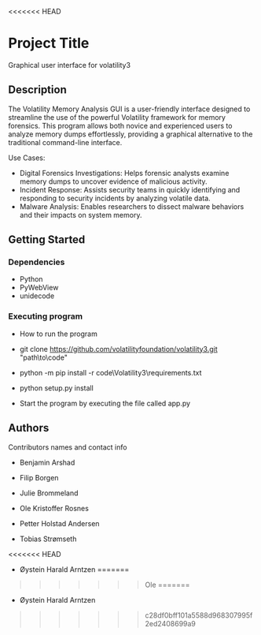 <<<<<<< HEAD
# Project Title

Graphical user interface for volatility3

## Description

The Volatility Memory Analysis GUI is a user-friendly interface designed to streamline the use of the powerful Volatility framework for memory forensics.
This program allows both novice and experienced users to analyze memory dumps effortlessly,
providing a graphical alternative to the traditional command-line interface.

Use Cases:

- Digital Forensics Investigations: Helps forensic analysts examine memory dumps to uncover evidence of malicious activity.
- Incident Response: Assists security teams in quickly identifying and responding to security incidents by analyzing volatile data.
- Malware Analysis: Enables researchers to dissect malware behaviors and their impacts on system memory.

## Getting Started

### Dependencies

-   Python
-   PyWebView
-   unidecode

### Executing program

-   How to run the program

-   git clone https://github.com/volatilityfoundation/volatility3.git "path\to\code"
-   python -m pip install -r code\Volatility3\requirements.txt
-   python setup.py install

-   Start the program by executing the file called app.py

## Authors

Contributors names and contact info

-   Benjamin Arshad

-   Filip Borgen

-   Julie Brommeland

-   Ole Kristoffer Rosnes

-   Petter Holstad Andersen

-   Tobias Strømseth

<<<<<<< HEAD
- Øystein Harald Arntzen
=======
>>>>>>> Ole
=======
-   Øystein Harald Arntzen
>>>>>>> c28df0bff101a5588d968307995f2ed2408699a9
